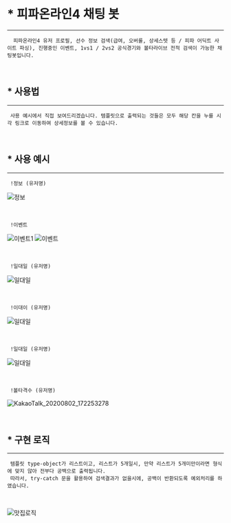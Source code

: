 # * 피파온라인4 채팅 봇
- - -

      피파온라인4 유저 프로필, 선수 정보 검색(급여, 오버롤, 상세스텟 등 / 피파 어딕트 사이트 파싱), 진행중인 이벤트, 1vs1 / 2vs2 공식경기와 볼타라이브 전적 검색이 가능한 채팅봇입니다.

<br/>

## * 사용법
- - -

     사용 예시에서 직접 보여드리겠습니다. 템플릿으로 출력되는 것들은 모두 해당 칸을 누를 시 각 링크로 이동하여 상세정보를 볼 수 있습니다.
     

<br/>

## * 사용 예시
- - -

     !정보 (유저명)
   ![정보](https://user-images.githubusercontent.com/47052106/89118853-1ea54100-d4e4-11ea-9e35-b02dec235ad2.jpg)

<br/>

     !이벤트
  ![이벤트1](https://user-images.githubusercontent.com/47052106/89118859-311f7a80-d4e4-11ea-8fc5-ad572bccd497.jpg)
  ![이벤트](https://user-images.githubusercontent.com/47052106/89118880-7b086080-d4e4-11ea-972d-9db49420ed7d.jpg)
   
<br/>

     !일대일 (유저명)
  ![일대일](https://user-images.githubusercontent.com/47052106/89118887-89ef1300-d4e4-11ea-8939-b837d055761c.jpg)

<br/>

     !이대이 (유저명)
  ![일대일](https://user-images.githubusercontent.com/47052106/89118887-89ef1300-d4e4-11ea-8939-b837d055761c.jpg)

<br/>

     !일대일 (유저명)
  ![일대일](https://user-images.githubusercontent.com/47052106/89118887-89ef1300-d4e4-11ea-8939-b837d055761c.jpg)

<br/>

     !볼타격수 (유저명)
  ![KakaoTalk_20200802_172253278](https://user-images.githubusercontent.com/47052106/89119052-2e258980-d4e6-11ea-80ff-16b52947afbc.jpg)


   
<br/>

## * 구현 로직
- - -

     템플릿 type-object가 리스트이고, 리스트가 5개일시, 만약 리스트가 5개미만이라면 형식에 맞지 않아 전부다 공백으로 출력됩니다.
     따라서, try-catch 문을 활용하여 검색결과가 없을시에, 공백이 반환되도록 예외처리를 하였습니다.

<br/>

 ![맛집로직](https://user-images.githubusercontent.com/47052106/88889284-d3d4c080-d27a-11ea-9cf1-11912968bd15.JPG)

